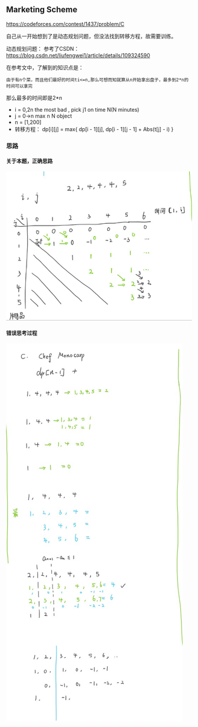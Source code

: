 ## Marketing Scheme

https://codeforces.com/contest/1437/problem/C

自己从一开始想到了是动态规划问题，但没法找到转移方程，故需要训练。

动态规划问题：
参考了CSDN：https://blog.csdn.net/liufengwei1/article/details/109324590

在参考文中，了解到的知识点是：

    由于有n个菜，而且他们最好的时间ti<=n,那么可想而知就算从n开始拿出盘子，最多到2*n的时间可以拿完

那么最多的时间即是2*n

 * i = 0,2n the most bad , pick j1 on time N(N minutes)
 * j = 0->n max n N object
 * n = [1,200]
 * 转移方程： dp[i][j] = max{ dp[i - 1][j], dp[i - 1][j - 1] + Abs(t[j] - i) }

### 思路
#### 关于本题，正确思路
![正确思路](../static/Screenshot%202020-10-29%20132800.jpg)

#### 错误思考过程
![错误思考](../static/Screenshot%202020-10-29%20132928.jpg)